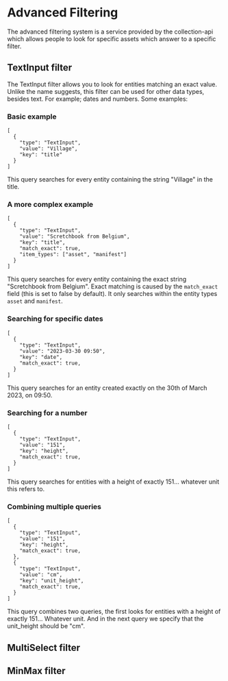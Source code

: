 # Advanced Filtering

The advanced filtering system is a service provided by the collection-api which
allows people to look for specific assets which answer to a specific filter.

## TextInput filter

The TextInput filter allows you to look for entities matching an exact value.
Unlike the name suggests, this filter can be used for other data types, besides
text. For example; dates and numbers. Some examples:

### Basic example
```
[
  {
    "type": "TextInput",
    "value": "Village",
    "key": "title"
  }
]
```
This query searches for every entity containing the string "Village" in the title.

### A more complex example
```
[
  {
    "type": "TextInput",
    "value": "Scretchbook from Belgium",
    "key": "title",
    "match_exact": true,
    "item_types": ["asset", "manifest"]
  }
]
```
This query searches for every entity containing the exact string "Scretchbook from Belgium".
Exact matching is caused by the `match_exact` field (this is set to false by
default). It only searches within the entity types `asset` and `manifest`.

### Searching for specific dates
```
[
  {
    "type": "TextInput",
    "value": "2023-03-30 09:50",
    "key": "date",
    "match_exact": true,
  }
]
```
This query searches for an entity created exactly on the 30th of March 2023, on
09:50.

### Searching for a number
```
[
  {
    "type": "TextInput",
    "value": "151",
    "key": "height",
    "match_exact": true,
  }
]
```
This query searches for entities with a height of exactly 151... whatever unit
this refers to.

### Combining multiple queries
```
[
  {
    "type": "TextInput",
    "value": "151",
    "key": "height",
    "match_exact": true,
  },
  {
    "type": "TextInput",
    "value": "cm",
    "key": "unit_height",
    "match_exact": true,
  }
]
```
This query combines two queries, the first looks for entities with a height of
exactly 151... Whatever unit. And in the next query we specify that the unit_height
should be "cm".

## MultiSelect filter

## MinMax filter

